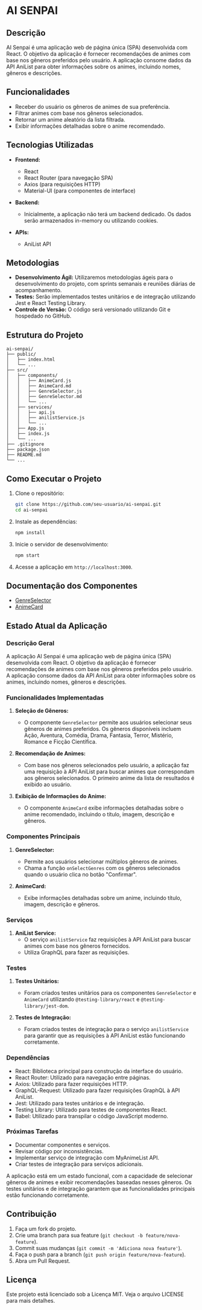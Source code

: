 # AI SENPAI

## Descrição

AI Senpai é uma aplicação web de página única (SPA) desenvolvida com React. O objetivo da aplicação é fornecer recomendações de animes com base nos gêneros preferidos pelo usuário. A aplicação consome dados da API AniList para obter informações sobre os animes, incluindo nomes, gêneros e descrições.

## Funcionalidades

- Receber do usuário os gêneros de animes de sua preferência.
- Filtrar animes com base nos gêneros selecionados.
- Retornar um anime aleatório da lista filtrada.
- Exibir informações detalhadas sobre o anime recomendado.

## Tecnologias Utilizadas

- **Frontend:**
  - React
  - React Router (para navegação SPA)
  - Axios (para requisições HTTP)
  - Material-UI (para componentes de interface)
  
- **Backend:**
  - Inicialmente, a aplicação não terá um backend dedicado. Os dados serão armazenados in-memory ou utilizando cookies.

- **APIs:**
  - AniList API

## Metodologias

- **Desenvolvimento Ágil:** Utilizaremos metodologias ágeis para o desenvolvimento do projeto, com sprints semanais e reuniões diárias de acompanhamento.
- **Testes:** Serão implementados testes unitários e de integração utilizando Jest e React Testing Library.
- **Controle de Versão:** O código será versionado utilizando Git e hospedado no GitHub.

## Estrutura do Projeto

```
ai-senpai/
├── public/
│   ├── index.html
│   └── ...
├── src/
│   ├── components/
│   │   ├── AnimeCard.js
│   │   ├── AnimeCard.md
│   │   ├── GenreSelector.js
│   │   ├── GenreSelector.md
│   │   └── ...
│   ├── services/
│   │   ├── api.js
│   │   ├── anilistService.js
│   │   └── ...
│   ├── App.js
│   ├── index.js
│   └── ...
├── .gitignore
├── package.json
├── README.md
└── ...
```

## Como Executar o Projeto

1. Clone o repositório:
   ```sh
   git clone https://github.com/seu-usuario/ai-senpai.git
   cd ai-senpai
   ```

2. Instale as dependências:
   ```sh
   npm install
   ```

3. Inicie o servidor de desenvolvimento:
   ```sh
   npm start
   ```

4. Acesse a aplicação em `http://localhost:3000`.

## Documentação dos Componentes

- [GenreSelector](./src/components/GenreSelector.md)
- [AnimeCard](./src/components/AnimeCard.md)

## Estado Atual da Aplicação

### Descrição Geral
A aplicação AI Senpai é uma aplicação web de página única (SPA) desenvolvida com React. O objetivo da aplicação é fornecer recomendações de animes com base nos gêneros preferidos pelo usuário. A aplicação consome dados da API AniList para obter informações sobre os animes, incluindo nomes, gêneros e descrições.

### Funcionalidades Implementadas

1. **Seleção de Gêneros:**
   - O componente `GenreSelector` permite aos usuários selecionar seus gêneros de animes preferidos. Os gêneros disponíveis incluem Ação, Aventura, Comédia, Drama, Fantasia, Terror, Mistério, Romance e Ficção Científica.

2. **Recomendação de Animes:**
   - Com base nos gêneros selecionados pelo usuário, a aplicação faz uma requisição à API AniList para buscar animes que correspondam aos gêneros selecionados. O primeiro anime da lista de resultados é exibido ao usuário.

3. **Exibição de Informações do Anime:**
   - O componente `AnimeCard` exibe informações detalhadas sobre o anime recomendado, incluindo o título, imagem, descrição e gêneros.

### Componentes Principais

1. **GenreSelector:**
   - Permite aos usuários selecionar múltiplos gêneros de animes.
   - Chama a função `onSelectGenres` com os gêneros selecionados quando o usuário clica no botão "Confirmar".

2. **AnimeCard:**
   - Exibe informações detalhadas sobre um anime, incluindo título, imagem, descrição e gêneros.

### Serviços

1. **AniList Service:**
   - O serviço `anilistService` faz requisições à API AniList para buscar animes com base nos gêneros fornecidos.
   - Utiliza GraphQL para fazer as requisições.

### Testes

1. **Testes Unitários:**
   - Foram criados testes unitários para os componentes `GenreSelector` e `AnimeCard` utilizando `@testing-library/react` e `@testing-library/jest-dom`.

2. **Testes de Integração:**
   - Foram criados testes de integração para o serviço `anilistService` para garantir que as requisições à API AniList estão funcionando corretamente.

### Dependências

- React: Biblioteca principal para construção da interface do usuário.
- React Router: Utilizado para navegação entre páginas.
- Axios: Utilizado para fazer requisições HTTP.
- GraphQL-Request: Utilizado para fazer requisições GraphQL à API AniList.
- Jest: Utilizado para testes unitários e de integração.
- Testing Library: Utilizado para testes de componentes React.
- Babel: Utilizado para transpilar o código JavaScript moderno.

### Próximas Tarefas

- Documentar componentes e serviços.
- Revisar código por inconsistências.
- Implementar serviço de integração com MyAnimeList API.
- Criar testes de integração para serviços adicionais.

A aplicação está em um estado funcional, com a capacidade de selecionar gêneros de animes e exibir recomendações baseadas nesses gêneros. Os testes unitários e de integração garantem que as funcionalidades principais estão funcionando corretamente.

## Contribuição

1. Faça um fork do projeto.
2. Crie uma branch para sua feature (`git checkout -b feature/nova-feature`).
3. Commit suas mudanças (`git commit -m 'Adiciona nova feature'`).
4. Faça o push para a branch (`git push origin feature/nova-feature`).
5. Abra um Pull Request.

## Licença

Este projeto está licenciado sob a Licença MIT. Veja o arquivo LICENSE para mais detalhes.

